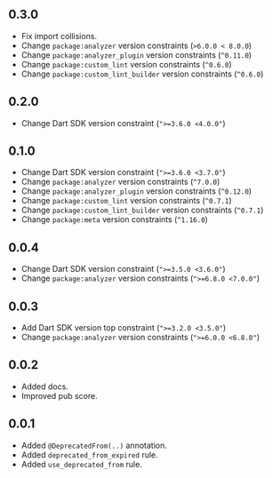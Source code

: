 ## 0.3.0

- Fix import collisions.
- Change `package:analyzer` version constraints (`>6.0.0 < 8.0.0`)
- Change `package:analyzer_plugin` version constraints (`^0.11.0`)
- Change `package:custom_lint` version constraints (`^0.6.0`)
- Change `package:custom_lint_builder` version constraints (`^0.6.0`)

## 0.2.0

- Change Dart SDK version constraint (`">=3.6.0 <4.0.0"`)

## 0.1.0

- Change Dart SDK version constraint (`">=3.6.0 <3.7.0"`)
- Change `package:analyzer` version constraints (`^7.0.0`)
- Change `package:analyzer_plugin` version constraints (`^0.12.0`)
- Change `package:custom_lint` version constraints (`^0.7.1`)
- Change `package:custom_lint_builder` version constraints (`^0.7.1`)
- Change `package:meta` version constraints (`^1.16.0`)

## 0.0.4

- Change Dart SDK version constraint (`">=3.5.0 <3.6.0"`)
- Change `package:analyzer` version constraints (`">=6.8.0 <7.0.0"`)

## 0.0.3

- Add Dart SDK version top constraint (`">=3.2.0 <3.5.0"`)
- Change `package:analyzer` version constraints (`">=6.0.0 <6.8.0"`)

## 0.0.2

- Added docs.
- Improved pub score.

## 0.0.1

- Added `@DeprecatedFrom(..)` annotation.
- Added `deprecated_from_expired` rule.
- Added `use_deprecated_from` rule.